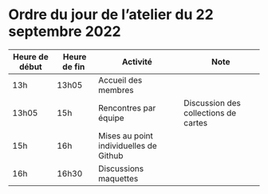 # Ordre du jour de l’atelier du 22 septembre 2022


| Heure de début | Heure de fin | Activité | Note |
|----|----|----|----|
|13h|13h05|Accueil des membres||
|13h05|15h|Rencontres par équipe|Discussion des collections de cartes|
|15h|16h|Mises au point individuelles de Github||
|16h|16h30|Discussions maquettes||
